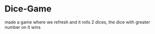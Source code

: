 # Dice-Game
made a game where we refresh and it rolls 2 dices, the dice with greater number on it wins
